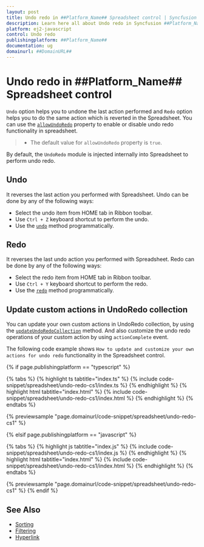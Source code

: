 ```yaml
---
layout: post
title: Undo redo in ##Platform_Name## Spreadsheet control | Syncfusion
description: Learn here all about Undo redo in Syncfusion ##Platform_Name## Spreadsheet control of Syncfusion Essential JS 2 and more.
platform: ej2-javascript
control: Undo redo 
publishingplatform: ##Platform_Name##
documentation: ug
domainurl: ##DomainURL##
---
```


# Undo redo in ##Platform_Name## Spreadsheet control

`Undo` option helps you to undone the last action performed and `Redo` option helps you to do the same action which is reverted in the Spreadsheet. You can use the [`allowUndoRedo`](../api/spreadsheet/#allowundoredo) property to enable or disable undo redo functionality in spreadsheet.

> * The default value for `allowUndoRedo` property is `true`.

By default, the `UndoRedo` module is injected internally into Spreadsheet to perform undo redo.

## Undo

It reverses the last action you performed with Spreadsheet. Undo can be done by any of the following ways:

* Select the undo item from HOME tab in Ribbon toolbar.
* Use `Ctrl + Z` keyboard shortcut to perform the undo.
* Use the [`undo`](../api/spreadsheet/#undo) method programmatically.

## Redo

It reverses the last undo action you performed with Spreadsheet. Redo can be done by any of the following ways:

* Select the redo item from HOME tab in Ribbon toolbar.
* Use `Ctrl + Y` keyboard shortcut to perform the redo.
* Use the [`redo`](../api/spreadsheet/#redo) method programmatically.

## Update custom actions in UndoRedo collection

You can update your own custom actions in UndoRedo collection, by using the [`updateUndoRedoCollection`](../api/spreadsheet/#updateundoredocollection) method. And also customize the undo redo operations of your custom action by using `actionComplete` event.

The following code example shows `How to update and customize your own actions for undo redo` functionality in the Spreadsheet control.

{% if page.publishingplatform == "typescript" %}

 {% tabs %}
{% highlight ts tabtitle="index.ts" %}
{% include code-snippet/spreadsheet/undo-redo-cs1/index.ts %}
{% endhighlight %}
{% highlight html tabtitle="index.html" %}
{% include code-snippet/spreadsheet/undo-redo-cs1/index.html %}
{% endhighlight %}
{% endtabs %}
        
{% previewsample "page.domainurl/code-snippet/spreadsheet/undo-redo-cs1" %}

{% elsif page.publishingplatform == "javascript" %}

{% tabs %}
{% highlight js tabtitle="index.js" %}
{% include code-snippet/spreadsheet/undo-redo-cs1/index.js %}
{% endhighlight %}
{% highlight html tabtitle="index.html" %}
{% include code-snippet/spreadsheet/undo-redo-cs1/index.html %}
{% endhighlight %}
{% endtabs %}

{% previewsample "page.domainurl/code-snippet/spreadsheet/undo-redo-cs1" %}
{% endif %}

## See Also

* [Sorting](./sort)
* [Filtering](./filter)
* [Hyperlink](./link)